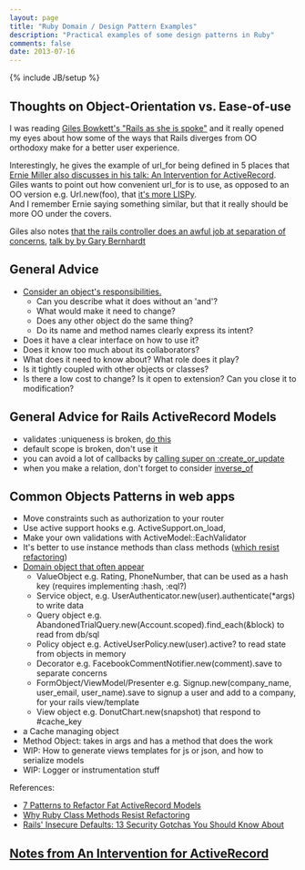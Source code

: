 ```yaml
---
layout: page
title: "Ruby Domain / Design Pattern Examples"
description: "Practical examples of some design patterns in Ruby"
comments: false
date: 2013-07-16
---
```

{% include JB/setup %}

<section class="content">

## Thoughts on Object-Orientation vs. Ease-of-use

I was reading [Giles Bowkett's "Rails as she is spoke"](http://railsoopbook.com/)  and it really opened my eyes about 
how some of the ways that Rails diverges from OO orthodoxy make for a better user experience.

Interestingly, he gives the example of url_for being defined in 5 places that [Ernie Miller also discusses in his talk: An Intervention for ActiveRecord](https://speakerdeck.com/erniemiller/an-intervention-for-activerecord).  
Giles wants to point out how convenient url_for is to use, as opposed to an OO version 
e.g. Url.new(foo), that [it's more LISPy](https://speakerdeck.com/gilesbowkett/rails-as-she-is-spoke?slide=45).  
And I remember Ernie saying something similar, but that it really should be more OO under the covers.

Giles also notes [that the rails controller does an awful job at separation of concerns](https://speakerdeck.com/gilesbowkett/rails-as-she-is-spoke?slide=45), [talk by by Gary Bernhardt](https://www.youtube.com/watch?v=iUe6tacW3JE)

## General Advice

* [Consider an object's responsibilities.](http://www.benjaminfleischer.com/2013/03/20/letter-to-my-past-self/)
  * Can you describe what it does without an 'and'?
  * What would make it need to change?
  * Does any other object do the same thing?
  * Do its name and method names clearly express its intent?
* Does it have a clear interface on how to use it?
* Does it know too much about its collaborators?
* What does it need to know about? What role does it play?
* Is it tightly coupled with other objects or classes? 
* Is there a low cost to change? Is it open to extension? Can you close it to modification?

## General Advice for Rails ActiveRecord Models

* validates :uniqueness is broken, [do this](https://gist.github.com/bf4/5594532#file-validations-rb)
* default scope is broken, don't use it
* you can avoid a lot of callbacks by [calling super on :create_or_update](https://gist.github.com/bf4/5594532#file-callbacks-rb)
* when you make a relation, don't forget to consider [inverse_of](https://gist.github.com/bf4/5594532#file-associations-rb)

## Common Objects Patterns in web apps

* Move constraints such as authorization to your router
* Use active support hooks e.g. ActiveSupport.on_load, 
* Make your own validations with ActiveModel::EachValidator
* It's better to use instance methods than class methods ([which resist refactoring](http://blog.codeclimate.com/blog/2012/11/14/why-ruby-class-methods-resist-refactoring/))
* [Domain object that often appear](http://blog.codeclimate.com/blog/2012/10/17/7-ways-to-decompose-fat-activerecord-models/)
  * ValueObject e.g. Rating, PhoneNumber, that can be used as a hash key (requires implementing :hash, :eql?)
  * Service object, e.g. UserAuthenticator.new(user).authenticate(*args) to write data
  * Query object e.g. AbandonedTrialQuery.new(Account.scoped).find_each(&block) to read from db/sql
  * Policy object e.g. ActiveUserPolicy.new(user).active? to read state from objects in memory
  * Decorator e.g. FacebookCommentNotifier.new(comment).save to separate concerns
  * FormObject/ViewModel/Presenter e.g. Signup.new(company_name, user_email, user_name).save to signup a user and add to a company, for your rails view/template
  * View object e.g. DonutChart.new(snapshot) that respond to #cache_key
* a Cache managing object
* Method Object: takes in args and has a method that does the work
* WIP: How to generate views templates for js or json, and how to serialize models 
* WIP: Logger or instrumentation stuff

References:

* [7 Patterns to Refactor Fat ActiveRecord Models](http://blog.codeclimate.com/blog/2012/10/17/7-ways-to-decompose-fat-activerecord-models/)
* [Why Ruby Class Methods Resist Refactoring](http://blog.codeclimate.com/blog/2012/11/14/why-ruby-class-methods-resist-refactoring/)
* [Rails' Insecure Defaults: 13 Security Gotchas You Should Know About](http://blog.codeclimate.com/blog/2013/03/27/rails-insecure-defaults/)

## [Notes from An Intervention for ActiveRecord](https://gist.github.com/bf4/5594532)

<script src="https://gist.github.com/bf4/5594532.js"></script>

</section>
